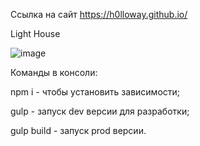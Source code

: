 Ссылка на сайт
https://h0lloway.github.io/

Light House

![image](https://user-images.githubusercontent.com/65232972/157195234-fed66e78-68fe-408c-96b6-c5f7648d02d8.png)

Команды в консоли:

npm i - чтобы установить зависимости;

gulp - запуск dev версии для разработки;

gulp build - запуск prod версии.
